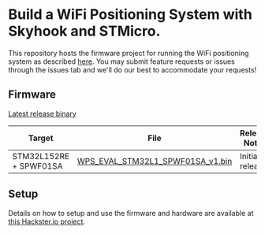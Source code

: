 # Build a WiFi Positioning System with Skyhook and STMicro.

This repository hosts the firmware project for running the WiFi positioning system as described [here](https://www.hackster.io/firmwareguru/build-a-wifi-positioning-system-54a65d).  You may submit feature requests or issues through the issues tab and we'll do our best to accommodate your requests!

## Firmware

[Latest release binary](https://github.com/firmwaremodules/iot-wifi-positioning-eval/releases/latest)

| Target | File | Release Notes |
| ------ | ---- | ------------- |
| STM32L152RE + SPWF01SA | [WPS_EVAL_STM32L1_SPWF01SA_v1.bin](https://github.com/firmwaremodules/iot-wifi-positioning-eval/releases/download/v1/WPS_EVAL_STM32L1_SPWF01SA_v1.bin) | Initial release |




## Setup
Details on how to setup and use the firmware and hardware are available at [this Hackster.io project](https://www.hackster.io/firmwareguru/build-a-wifi-positioning-system-54a65d).

